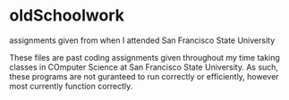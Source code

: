 # oldSchoolwork
assignments given from when I attended San Francisco State University

These files are past coding assignments given throughout my time taking classes in COmputer Science at San Francisco State University.
As such, these programs are not guranteed to run correctly or efficiently, however most currently function correctly.


